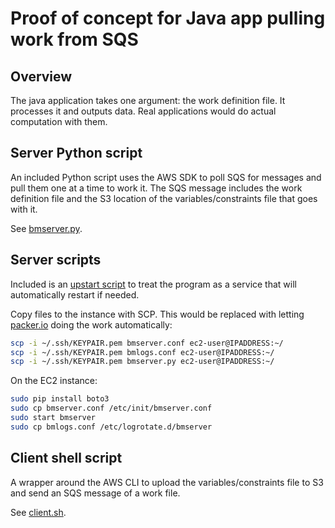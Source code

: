 # Proof of concept for Java app pulling work from SQS

## Overview

The java application takes one argument: the work definition file.  It processes
it and outputs data.  Real applications would do actual computation with them.

## Server Python script

An included Python script uses the AWS SDK to poll SQS for messages and pull them one at a time to work it.
The SQS message includes the work definition file and the S3 location of the variables/constraints file that goes with it.

See [bmserver.py](scripts/bmserver.py).

## Server scripts

Included is an [upstart script](scripts/bmserver.conf) to treat the program as a service that
will automatically restart if needed.  

Copy files to the instance with SCP.  This would be replaced with letting [packer.io](http://packer.io)
doing the work automatically:

```bash
scp -i ~/.ssh/KEYPAIR.pem bmserver.conf ec2-user@IPADDRESS:~/
scp -i ~/.ssh/KEYPAIR.pem bmlogs.conf ec2-user@IPADDRESS:~/
scp -i ~/.ssh/KEYPAIR.pem bmserver.py ec2-user@IPADDRESS:~/
```

On the EC2 instance:

```bash
sudo pip install boto3
sudo cp bmserver.conf /etc/init/bmserver.conf
sudo start bmserver
sudo cp bmlogs.conf /etc/logrotate.d/bmserver
```


## Client shell script

A wrapper around the AWS CLI to upload the variables/constraints file to S3 and send an SQS message of a work file.

See [client.sh](scripts/client.sh).
